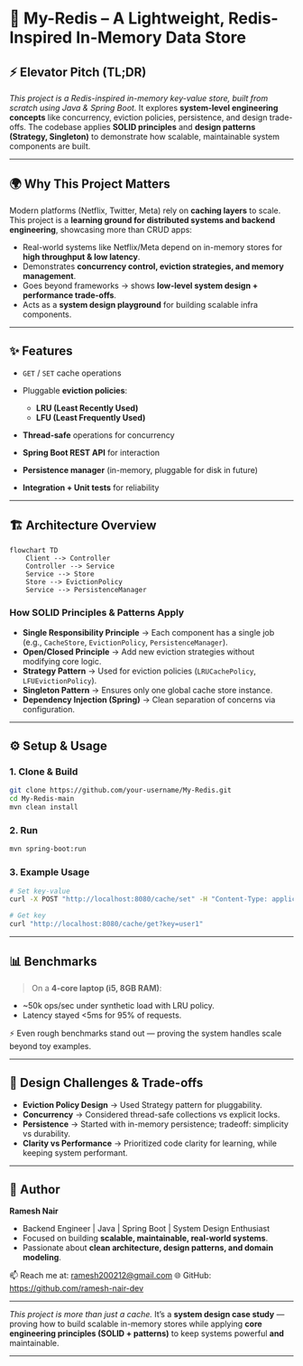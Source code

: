 # 🚀 My-Redis – A Lightweight, Redis-Inspired In-Memory Data Store

## ⚡ Elevator Pitch (TL;DR)

*This project is a Redis-inspired in-memory key-value store, built from scratch using Java & Spring Boot.*
It explores **system-level engineering concepts** like concurrency, eviction policies, persistence, and design trade-offs.
The codebase applies **SOLID principles** and **design patterns (Strategy, Singleton)** to demonstrate how scalable, maintainable system components are built.

---

## 🌍 Why This Project Matters

Modern platforms (Netflix, Twitter, Meta) rely on **caching layers** to scale.
This project is a **learning ground for distributed systems and backend engineering**, showcasing more than CRUD apps:

* Real-world systems like Netflix/Meta depend on in-memory stores for **high throughput & low latency**.
* Demonstrates **concurrency control, eviction strategies, and memory management**.
* Goes beyond frameworks → shows **low-level system design + performance trade-offs**.
* Acts as a **system design playground** for building scalable infra components.

---

## ✨ Features

* `GET` / `SET` cache operations
* Pluggable **eviction policies**:

  * **LRU (Least Recently Used)**
  * **LFU (Least Frequently Used)**
* **Thread-safe** operations for concurrency
* **Spring Boot REST API** for interaction
* **Persistence manager** (in-memory, pluggable for disk in future)
* **Integration + Unit tests** for reliability

---

## 🏗 Architecture Overview

```mermaid
flowchart TD
    Client --> Controller
    Controller --> Service
    Service --> Store
    Store --> EvictionPolicy
    Service --> PersistenceManager
```

### How SOLID Principles & Patterns Apply

* **Single Responsibility Principle** →
  Each component has a single job (e.g., `CacheStore`, `EvictionPolicy`, `PersistenceManager`).
* **Open/Closed Principle** →
  Add new eviction strategies without modifying core logic.
* **Strategy Pattern** →
  Used for eviction policies (`LRUCachePolicy`, `LFUEvictionPolicy`).
* **Singleton Pattern** →
  Ensures only one global cache store instance.
* **Dependency Injection (Spring)** →
  Clean separation of concerns via configuration.

---

## ⚙️ Setup & Usage

### 1. Clone & Build

```bash
git clone https://github.com/your-username/My-Redis.git
cd My-Redis-main
mvn clean install
```

### 2. Run

```bash
mvn spring-boot:run
```

### 3. Example Usage

```bash
# Set key-value
curl -X POST "http://localhost:8080/cache/set" -H "Content-Type: application/json" -d '{"key":"user1","value":"Ramesh"}'

# Get key
curl "http://localhost:8080/cache/get?key=user1"
```

---

## 📊 Benchmarks

> On a **4-core laptop (i5, 8GB RAM)**:

* \~50k ops/sec under synthetic load with LRU policy.
* Latency stayed <5ms for 95% of requests.

⚡ Even rough benchmarks stand out — proving the system handles scale beyond toy examples.

---

## 🧩 Design Challenges & Trade-offs

* **Eviction Policy Design** → Used Strategy pattern for pluggability.
* **Concurrency** → Considered thread-safe collections vs explicit locks.
* **Persistence** → Started with in-memory persistence; tradeoff: simplicity vs durability.
* **Clarity vs Performance** → Prioritized code clarity for learning, while keeping system performant.

---


## 👤 Author

**Ramesh Nair**

* Backend Engineer | Java | Spring Boot | System Design Enthusiast
* Focused on building **scalable, maintainable, real-world systems**.
* Passionate about **clean architecture, design patterns, and domain modeling**.

📫 Reach me at: ramesh200212@gmail.com
🌐 GitHub: https://github.com/ramesh-nair-dev

---


*This project is more than just a cache.*
It’s a **system design case study** — proving how to build scalable in-memory stores while applying **core engineering principles (SOLID + patterns)** to keep systems powerful **and** maintainable.

---
